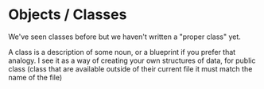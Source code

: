 # Objects / Classes

We've seen classes before but we haven't written a "proper class" yet. 

A class is a description of some noun, or a blueprint if you prefer that analogy. I see it as a way of creating your own structures of data, for public class (class that are available outside of their current file it must match the name of the file)